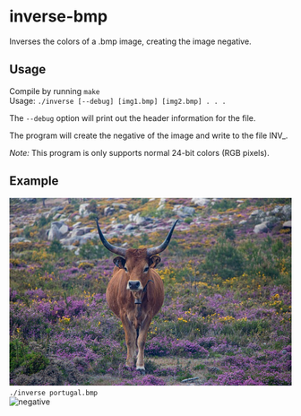 # inverse-bmp
Inverses the colors of a .bmp image, creating the image negative.

## Usage
Compile by running ```make```  
Usage: ```./inverse [--debug] [img1.bmp] [img2.bmp] . . .```  
  
The ```--debug``` option will print out the header information for the file.  
  
The program will create the negative of the image and write to the file INV_<filename>.
  
*Note:* This program is only supports normal 24-bit colors (RGB pixels).

## Example
![original](https://github.com/bankent1/inverse-bmp/blob/master/portugal.bmp)  
```./inverse portugal.bmp```  
![negative](https://github.com/bankent1/inverse-bmp/blob/master/INV_portugal.bmp)  
